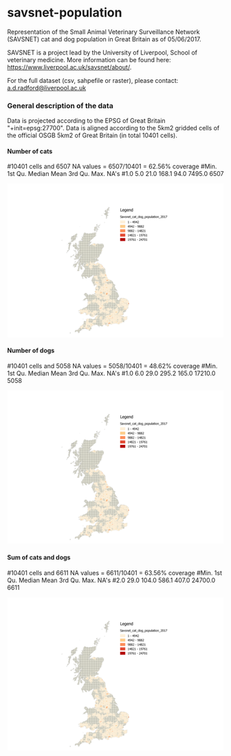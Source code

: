# savsnet-population

Representation of the Small Animal Veterinary Surveillance Network (SAVSNET) cat and dog population in Great Britain as of 05/06/2017. 

SAVSNET is a project lead by the University of Liverpool, School of veterinary medicine. More information can be found here: https://www.liverpool.ac.uk/savsnet/about/.

For the full dataset (csv, sahpefile or raster), please contact: a.d.radford@liverpool.ac.uk

### General description of the data
Data is projected according to the EPSG of Great Britain "+init=epsg:27700".
Data is aligned according to the 5km2 gridded cells of the official OSGB 5km2 of Great Britain (in total 10401 cells).

#### Number of cats
#10401 cells and 6507 NA values = 6507/10401 = 62.56% coverage
#Min. 1st Qu.  Median    Mean 3rd Qu.    Max.    NA's 
#1.0     5.0    21.0   168.1    94.0  7495.0    6507 

![Distribution and number of cats of the SAVSNET network](https://github.com/arsevska/savsnet-population/blob/master/cat_dog_2017.png?raw=true)

#### Number of dogs
#10401 cells and 5058 NA values = 5058/10401 = 48.62% coverage
#Min. 1st Qu.  Median    Mean 3rd Qu.    Max.    NA's 
#1.0     6.0    29.0   295.2   165.0 17210.0    5058 

![Distribution and number of dogs of the SAVSNET network](https://github.com/arsevska/savsnet-population/blob/master/cat_dog_2017.png?raw=true)

#### Sum of cats and dogs

#10401 cells and 6611 NA values = 6611/10401 = 63.56% coverage
#Min. 1st Qu.  Median    Mean 3rd Qu.    Max.    NA's 
#2.0    29.0   104.0   586.1   407.0 24700.0    6611 

![Distribution and number of cats and dogs together of the SAVSNET network](https://github.com/arsevska/savsnet-population/blob/master/cat_dog_2017.png?raw=true)
